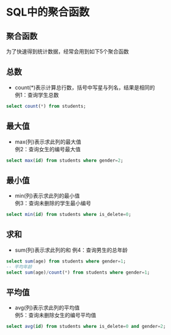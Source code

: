 SQL中的聚合函数  
====

## 聚合函数  
为了快速得到统计数据，经常会用到如下5个聚合函数  

## 总数  
- count(*)表示计算总行数，括号中写星与列名，结果是相同的  
例1：查询学生总数  
```SQL
select count(*) from students;
```

## 最大值  
- max(列)表示求此列的最大值  
例2：查询女生的编号最大值  
```SQL
select max(id) from students where gender=2; 
```

## 最小值  
- min(列)表示求此列的最小值  
例3：查询未删除的学生最小编号  
```SQL
select min(id) from students where is_delete=0;
```

## 求和  
- sum(列)表示求此列的和
例4：查询男生的总年龄
```SQL
select sum(age) from students where gender=1;
-- 平均年龄
select sum(age)/count(*) from students where gender=1;
```

## 平均值  
- avg(列)表示求此列的平均值  
例5：查询未删除女生的编号平均值  
```SQL
select avg(id) from students where is_delete=0 and gender=2;
```
